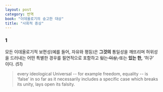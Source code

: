 ```yaml
---
layout: post
category: 번역
book: "이데올로기의 숭고한 대상"
title: "사회적 증상"
---
```


### 1

모든 이데올로기적 보편성(예를 들어, 자유와 평등)은 **그것의** 통일성을 깨뜨리며 허위성을 드러내는 어떤 특별한 경우를 필연적으로 포함하고 ~~있는 이상, 또는~~ **있는 한,** ‘허구’ 이다. (51)

> every ideological Universal -- for example freedom, equality -- is ‘false’ in so far as it necessarily includes a specific case which breaks its unity, lays open its falsity.
